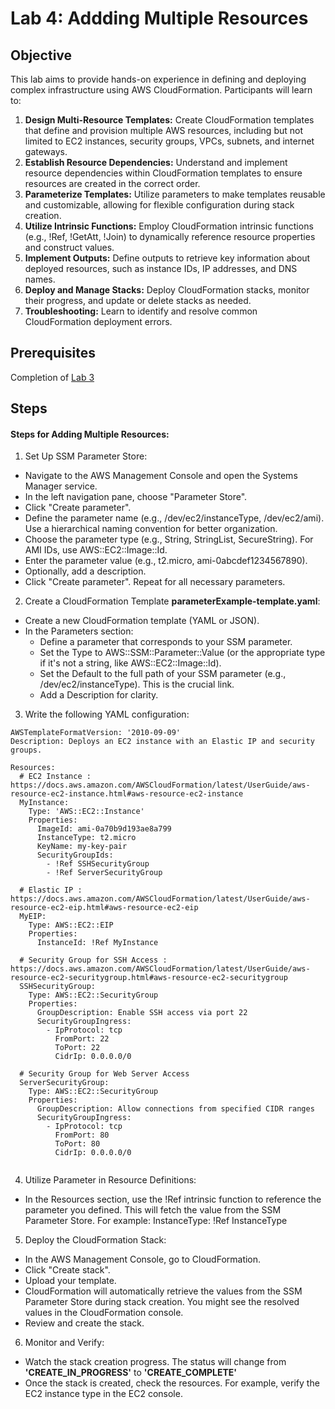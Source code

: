 # Lab 4: Addding Multiple Resources

## Objective

This lab aims to provide hands-on experience in defining and deploying complex infrastructure using AWS CloudFormation. Participants will learn to:

1. **Design Multi-Resource Templates:** Create CloudFormation templates that define and provision multiple AWS resources, including but not limited to EC2 instances, security groups, VPCs, subnets, and internet gateways.
2. **Establish Resource Dependencies:** Understand and implement resource dependencies within CloudFormation templates to ensure resources are created in the correct order.
3. **Parameterize Templates:** Utilize parameters to make templates reusable and customizable, allowing for flexible configuration during stack creation.
4. **Utilize Intrinsic Functions:** Employ CloudFormation intrinsic functions (e.g., !Ref, !GetAtt, !Join) to dynamically reference resource properties and construct values.
5. **Implement Outputs:** Define outputs to retrieve key information about deployed resources, such as instance IDs, IP addresses, and DNS names.
6. **Deploy and Manage Stacks:** Deploy CloudFormation stacks, monitor their progress, and update or delete stacks as needed.
7. **Troubleshooting:** Learn to identify and resolve common CloudFormation deployment errors.


## Prerequisites

Completion of [Lab 3](../Lab%203/README.md)

## Steps

#### Steps for Adding Multiple Resources:
1. Set Up SSM Parameter Store:

- Navigate to the AWS Management Console and open the Systems Manager service.
- In the left navigation pane, choose "Parameter Store".
- Click "Create parameter".
- Define the parameter name (e.g., /dev/ec2/instanceType, /dev/ec2/ami). Use a hierarchical naming convention for better organization.
- Choose the parameter type (e.g., String, StringList, SecureString). For AMI IDs, use AWS::EC2::Image::Id.
- Enter the parameter value (e.g., t2.micro, ami-0abcdef1234567890).
- Optionally, add a description.
- Click "Create parameter". Repeat for all necessary parameters.

2. Create a CloudFormation Template **parameterExample-template.yaml**:

- Create a new CloudFormation template (YAML or JSON). 
- In the Parameters section:
    - Define a parameter that corresponds to your SSM parameter.
    - Set the Type to AWS::SSM::Parameter::Value<String> (or the appropriate type if it's not a string, like AWS::EC2::Image::Id).
    - Set the Default to the full path of your SSM parameter (e.g., /dev/ec2/instanceType). This is the crucial link.
    - Add a Description for clarity.
3. Write the following YAML configuration:
```
AWSTemplateFormatVersion: '2010-09-09'
Description: Deploys an EC2 instance with an Elastic IP and security groups.

Resources:
  # EC2 Instance : https://docs.aws.amazon.com/AWSCloudFormation/latest/UserGuide/aws-resource-ec2-instance.html#aws-resource-ec2-instance
  MyInstance:
    Type: 'AWS::EC2::Instance'
    Properties: 
      ImageId: ami-0a70b9d193ae8a799
      InstanceType: t2.micro
      KeyName: my-key-pair
      SecurityGroupIds: 
        - !Ref SSHSecurityGroup
        - !Ref ServerSecurityGroup

  # Elastic IP : https://docs.aws.amazon.com/AWSCloudFormation/latest/UserGuide/aws-resource-ec2-eip.html#aws-resource-ec2-eip
  MyEIP:
    Type: AWS::EC2::EIP
    Properties:
      InstanceId: !Ref MyInstance

  # Security Group for SSH Access : https://docs.aws.amazon.com/AWSCloudFormation/latest/UserGuide/aws-resource-ec2-securitygroup.html#aws-resource-ec2-securitygroup
  SSHSecurityGroup:
    Type: AWS::EC2::SecurityGroup
    Properties:
      GroupDescription: Enable SSH access via port 22
      SecurityGroupIngress:
        - IpProtocol: tcp
          FromPort: 22
          ToPort: 22
          CidrIp: 0.0.0.0/0

  # Security Group for Web Server Access
  ServerSecurityGroup:
    Type: AWS::EC2::SecurityGroup
    Properties:
      GroupDescription: Allow connections from specified CIDR ranges
      SecurityGroupIngress:
        - IpProtocol: tcp
          FromPort: 80
          ToPort: 80
          CidrIp: 0.0.0.0/0  
  
```

4. Utilize Parameter in Resource Definitions:

- In the Resources section, use the !Ref intrinsic function to reference the parameter you defined. This will fetch the value from the SSM Parameter Store. For example: InstanceType: !Ref InstanceType

5. Deploy the CloudFormation Stack:

- In the AWS Management Console, go to CloudFormation.
- Click "Create stack".
- Upload your template.
- CloudFormation will automatically retrieve the values from the SSM Parameter Store during stack creation. You might see the resolved values in the CloudFormation console.
- Review and create the stack.

6. Monitor and Verify:

- Watch the stack creation progress. The status will change from **'CREATE_IN_PROGRESS'** to **'CREATE_COMPLETE'**
- Once the stack is created, check the resources. For example, verify the EC2 instance type in the EC2 console.



